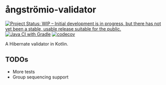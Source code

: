 # ångströmio-validator

[![Project Status: WIP – Initial development is in progress, but there has not yet been a stable, usable release suitable for the public.](https://www.repostatus.org/badges/latest/wip.svg)](https://www.repostatus.org/#wip)
[![Java CI with Gradle](https://github.com/angstromio/angstromio-validator/actions/workflows/gradle.yml/badge.svg)](https://github.com/angstromio/angstromio-validator/actions/workflows/gradle.yml)
[![codecov](https://codecov.io/gh/angstromio/angstromio-validator/graph/badge.svg?token=ucU5A07APY)](https://codecov.io/gh/angstromio/angstromio-validator)

A Hibernate validator in Kotlin.


## TODOs
- More tests
- Group sequencing support